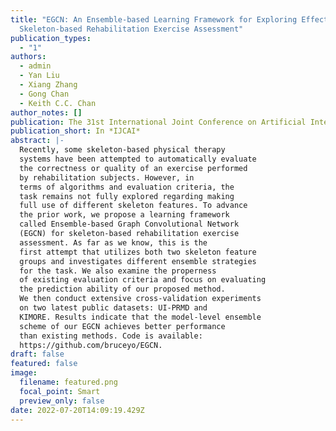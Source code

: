 ```yaml
---
title: "EGCN: An Ensemble-based Learning Framework for Exploring Effective
  Skeleton-based Rehabilitation Exercise Assessment"
publication_types:
  - "1"
authors:
  - admin
  - Yan Liu
  - Xiang Zhang
  - Gong Chan
  - Keith C.C. Chan
author_notes: []
publication: The 31st International Joint Conference on Artificial Intelligence
publication_short: In *IJCAI*
abstract: |-
  Recently, some skeleton-based physical therapy
  systems have been attempted to automatically evaluate
  the correctness or quality of an exercise performed
  by rehabilitation subjects. However, in
  terms of algorithms and evaluation criteria, the
  task remains not fully explored regarding making
  full use of different skeleton features. To advance
  the prior work, we propose a learning framework
  called Ensemble-based Graph Convolutional Network
  (EGCN) for skeleton-based rehabilitation exercise
  assessment. As far as we know, this is the
  first attempt that utilizes both two skeleton feature
  groups and investigates different ensemble strategies
  for the task. We also examine the properness
  of existing evaluation criteria and focus on evaluating
  the prediction ability of our proposed method.
  We then conduct extensive cross-validation experiments
  on two latest public datasets: UI-PRMD and
  KIMORE. Results indicate that the model-level ensemble
  scheme of our EGCN achieves better performance
  than existing methods. Code is available:
  https://github.com/bruceyo/EGCN.
draft: false
featured: false
image:
  filename: featured.png
  focal_point: Smart
  preview_only: false
date: 2022-07-20T14:09:19.429Z
---
```

